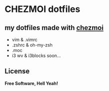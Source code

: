 # CHEZMOI dotfiles 
## my dotfiles made with [chezmoi](https://www.chezmoi.io/)



- vim & .vimrc
- .zshrc & oh-my-zsh
- .moc
- i3 wv & i3blocks soon...




## License


**Free Software, Hell Yeah!**



